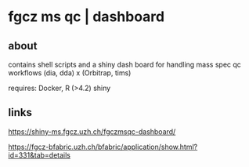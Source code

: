 # fgcz ms qc | dashboard

## about
contains shell scripts and a shiny dash board for handling mass spec qc workflows (dia, dda) x (Orbitrap, tims)

requires: Docker, R (>4.2) shiny

## links

https://shiny-ms.fgcz.uzh.ch/fgczmsqc-dashboard/

https://fgcz-bfabric.uzh.ch/bfabric/application/show.html?id=331&tab=details
